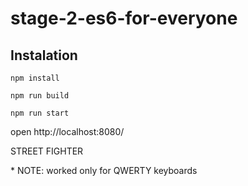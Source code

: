 # stage-2-es6-for-everyone

## Instalation

`npm install`

`npm run build`

`npm run start`

open http://localhost:8080/


STREET FIGHTER 

\* NOTE: worked only for QWERTY keyboards 
